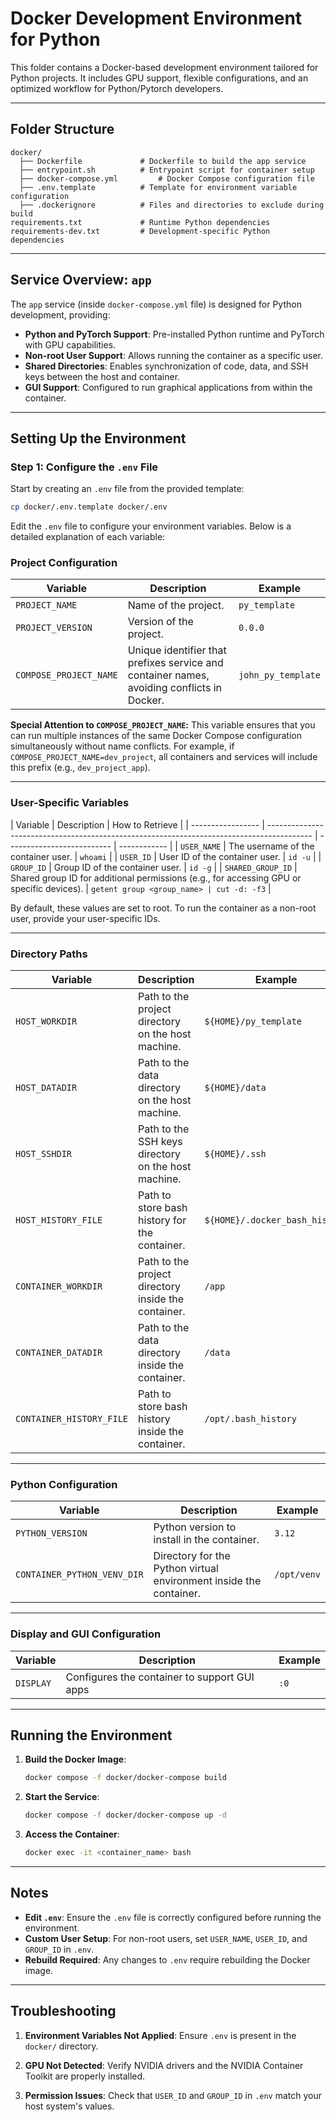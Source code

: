 # Docker Development Environment for Python

This folder contains a Docker-based development environment tailored for Python projects. It includes GPU support, flexible configurations, and an optimized workflow for Python/Pytorch developers.

---

## Folder Structure

```plaintext
docker/
  ├── Dockerfile             # Dockerfile to build the app service
  ├── entrypoint.sh          # Entrypoint script for container setup
  ├── docker-compose.yml         # Docker Compose configuration file
  ├── .env.template          # Template for environment variable configuration
  ├── .dockerignore          # Files and directories to exclude during build
requirements.txt             # Runtime Python dependencies
requirements-dev.txt         # Development-specific Python dependencies
```

---

## Service Overview: `app`

The `app` service (inside `docker-compose.yml` file) is designed for Python development, providing:

- **Python and PyTorch Support**: Pre-installed Python runtime and PyTorch with GPU capabilities.
- **Non-root User Support**: Allows running the container as a specific user.
- **Shared Directories**: Enables synchronization of code, data, and SSH keys between the host and container.
- **GUI Support**: Configured to run graphical applications from within the container.

---

## Setting Up the Environment

### Step 1: Configure the `.env` File

Start by creating an `.env` file from the provided template:

```bash
cp docker/.env.template docker/.env
```

Edit the `.env` file to configure your environment variables. Below is a detailed explanation of each variable:

### Project Configuration

| Variable               | Description                                                                                | Example            |
| ---------------------- | ------------------------------------------------------------------------------------------ | ------------------ |
| `PROJECT_NAME`         | Name of the project.                                                                       | `py_template`      |
| `PROJECT_VERSION`      | Version of the project.                                                                    | `0.0.0`            |
| `COMPOSE_PROJECT_NAME` | Unique identifier that prefixes service and container names, avoiding conflicts in Docker. | `john_py_template` |

**Special Attention to `COMPOSE_PROJECT_NAME`:**
This variable ensures that you can run multiple instances of the same Docker Compose configuration simultaneously without name conflicts. For example, if `COMPOSE_PROJECT_NAME=dev_project`, all containers and services will include this prefix (e.g., `dev_project_app`).

---

### User-Specific Variables

| Variable          | Description                                                                               | How to Retrieve            |
| ----------------- | ----------------------------------------------------------------------------------------- | -------------------------- | ------------ |
| `USER_NAME`       | The username of the container user.                                                       | `whoami`                   |
| `USER_ID`         | User ID of the container user.                                                            | `id -u`                    |
| `GROUP_ID`        | Group ID of the container user.                                                           | `id -g`                    |
| `SHARED_GROUP_ID` | Shared group ID for additional permissions (e.g., for accessing GPU or specific devices). | `getent group <group_name> | cut -d: -f3` |

By default, these values are set to root. To run the container as a non-root user, provide your user-specific IDs.

---

### Directory Paths

| Variable                 | Description                                         | Example                        |
| ------------------------ | --------------------------------------------------- | ------------------------------ |
| `HOST_WORKDIR`           | Path to the project directory on the host machine.  | `${HOME}/py_template`          |
| `HOST_DATADIR`           | Path to the data directory on the host machine.     | `${HOME}/data`                 |
| `HOST_SSHDIR`            | Path to the SSH keys directory on the host machine. | `${HOME}/.ssh`                 |
| `HOST_HISTORY_FILE`      | Path to store bash history for the container.       | `${HOME}/.docker_bash_history` |
| `CONTAINER_WORKDIR`      | Path to the project directory inside the container. | `/app`                         |
| `CONTAINER_DATADIR`      | Path to the data directory inside the container.    | `/data`                        |
| `CONTAINER_HISTORY_FILE` | Path to store bash history inside the container.    | `/opt/.bash_history`           |

---

### Python Configuration

| Variable                    | Description                                                        | Example     |
| --------------------------- | ------------------------------------------------------------------ | ----------- |
| `PYTHON_VERSION`            | Python version to install in the container.                        | `3.12`      |
| `CONTAINER_PYTHON_VENV_DIR` | Directory for the Python virtual environment inside the container. | `/opt/venv` |

---

### Display and GUI Configuration

| Variable  | Description                                  | Example |
| --------- | -------------------------------------------- | ------- |
| `DISPLAY` | Configures the container to support GUI apps | `:0`    |

---

## Running the Environment

1. **Build the Docker Image**:

   ```bash
   docker compose -f docker/docker-compose build
   ```

2. **Start the Service**:

   ```bash
   docker compose -f docker/docker-compose up -d
   ```

3. **Access the Container**:
   ```bash
   docker exec -it <container_name> bash
   ```

---

## Notes

- **Edit `.env`**: Ensure the `.env` file is correctly configured before running the environment.
- **Custom User Setup**: For non-root users, set `USER_NAME`, `USER_ID`, and `GROUP_ID` in `.env`.
- **Rebuild Required**: Any changes to `.env` require rebuilding the Docker image.

---

## Troubleshooting

1. **Environment Variables Not Applied**:
   Ensure `.env` is present in the `docker/` directory.

2. **GPU Not Detected**:
   Verify NVIDIA drivers and the NVIDIA Container Toolkit are properly installed.

3. **Permission Issues**:
   Check that `USER_ID` and `GROUP_ID` in `.env` match your host system's values.
